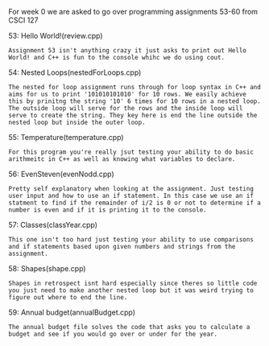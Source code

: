 For week 0 we are asked to go over programming assignments 53-60 from CSCI 127

53: Hello World!(review.cpp)
    
    Assignment 53 isn't anything crazy it just asks to print out Hello World! and C++ is fun to the console whihc we do using cout. 


54: Nested Loops(nestedForLoops.cpp)

    The nested for loop assignment runs through for loop syntax in C++ and aims for us to print '101010101010' for 10 rows. We easily achieve this by prinitng the string '10' 6 times for 10 rows in a nested loop. The outside loop will serve for the rows and the inside loop will serve to create the string. They key here is end the line outside the nested loop but inside the outer loop.

55: Temperature(temperature.cpp)

    For this program you're really jsut testing your ability to do basic arithmeitc in C++ as well as knowing what variables to declare.

56: EvenSteven(evenNodd.cpp)

    Pretty self explanatory when looking at the assignment. Just testing user input and how to use an if statement. In this case we use an if statment to find if the remainder of i/2 is 0 or not to determine if a number is even and if it is printing it to the console.

57: Classes(classYear.cpp)

    This one isn't too hard just testing your ability to use comparisons and if statements based upon given numbers and strings from the assignment.

58: Shapes(shape.cpp)

    Shapes in retrospect isnt hard especially since theres so little code you just need to make another nested loop but it was weird trying to figure out where to end the line.

59: Annual budget(annualBudget.cpp)

    The annual budget file solves the code that asks you to calculate a budget and see if you would go over or under for the year.


